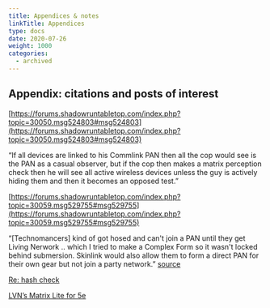 ```yaml
---
title: Appendices & notes
linkTitle: Appendices
type: docs
date: 2020-07-26
weight: 1000
categories:
  - archived
---
```

## Appendix: citations and posts of interest

[https://forums.shadowruntabletop.com/index.php?topic=30050.msg524803#msg524803](https://forums.shadowruntabletop.com/index.php?topic=30050.msg524803#msg524803)

“If all devices are linked to his Commlink PAN then all the cop would see is the PAN as a casual observer, but if the cop then makes a matrix perception check then he will see all active wireless devices unless the guy is actively hiding them and then it becomes an opposed test.”

[https://forums.shadowruntabletop.com/index.php?topic=30059.msg529755#msg529755](https://forums.shadowruntabletop.com/index.php?topic=30059.msg529755#msg529755)

“[Technomancers] kind of got hosed and can't join a PAN until they get Living Nerwork ..  which I tried to make a Complex Form so it wasn't locked behind submersion. Skinlink would also allow them to form a direct PAN for their own gear but not join a party network.” [source](https://forums.shadowruntabletop.com/index.php?topic=30059.msg531406#msg531406)

[Re: hash check](https://forums.shadowruntabletop.com/index.php?topic=30383.0)

[LVN’s Matrix Lite for 5e](https://www.reddit.com/r/Shadowrun/comments/7nhmcr/lite_matrix_rules/)
